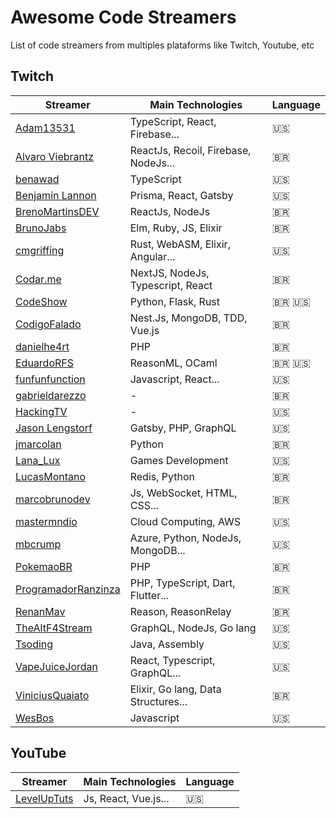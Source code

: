 # Awesome Code Streamers

List of code streamers from multiples plataforms like Twitch, Youtube, etc

## Twitch

| Streamer                                                                | Main Technologies                    | Language      |
|-------------------------------------------------------------------------|--------------------------------------|---------------|
| [Adam13531](https://www.twitch.tv/adam13531)                            |  TypeScript, React, Firebase...      | :us:          |
| [Alvaro Viebrantz](https://www.twitch.tv/alvaroviebrantz)               |  ReactJs, Recoil, Firebase, NodeJs...| :brazil:      |
| [benawad](https://www.twitch.tv/benawad)                                |  TypeScript                          | :us:          |
| [Benjamin Lannon](https://www.twitch.tv/lannonbr)                       |  Prisma, React, Gatsby               | :us:          |
| [BrenoMartinsDEV](https://www.twitch.tv/brenomartinsdev)                |  ReactJs, NodeJs                     | :brazil:      |
| [BrunoJabs](https://www.twitch.tv/brunojabs)                            |  Elm, Ruby, JS, Elixir               | :brazil:      |
| [cmgriffing](https://www.twitch.tv/cmgriffing)                          |  Rust, WebASM, Elixir, Angular...    | :us:          |
| [Codar.me](https://www.twitch.tv/codarme)                               |  NextJS, NodeJs, Typescript, React   | :brazil:      |
| [CodeShow](https://www.twitch.tv/codeshow)                              |  Python, Flask, Rust                 | :brazil: :us: |
| [CodigoFalado](https://www.twitch.tv/codigofalado)                      |  Nest.Js, MongoDB, TDD, Vue.js       | :brazil:      |
| [danielhe4rt](https://www.twitch.tv/danielhe4rt)                        |  PHP                                 | :brazil:      |
| [EduardoRFS](https://www.twitch.tv/eduardorfs)                          |  ReasonML, OCaml                     | :brazil: :us: |
| [funfunfunction](https://www.twitch.tv/funfunfunction)                  |  Javascript, React...                | :us:          |
| [gabrieldarezzo](https://www.twitch.tv/gabrieldarezzo)                  |  -                                   | :brazil:      |
| [HackingTV](https://www.twitch.tv/hackingtv)                            |  -                                   | :us:          |
| [Jason Lengstorf](https://www.twitch.tv/jlengstorf)                     |  Gatsby, PHP, GraphQL                | :us:          |
| [jmarcolan](https://www.twitch.tv/jmarcolan)                            |  Python                              | :brazil:      |
| [Lana_Lux](https://www.twitch.tv/lana_lux)                              |  Games Development                   | :us:          |
| [LucasMontano](https://www.twitch.tv/lucas_montano)                     |  Redis, Python                       | :brazil:      |
| [marcobrunodev](https://www.twitch.tv/marcobrunodev)                    |  Js, WebSocket, HTML, CSS...         | :brazil:      |
| [mastermndio](https://www.twitch.tv/mastermndio)                        |  Cloud Computing, AWS                | :us:          |
| [mbcrump](https://www.twitch.tv/mbcrump)                                |  Azure, Python, NodeJs, MongoDB...   | :us:          |
| [PokemaoBR](https://www.twitch.tv/pokemaobr)                            |  PHP                                 | :brazil:      |
| [ProgramadorRanzinza](https://www.twitch.tv/programadorranzinza)        |  PHP, TypeScript, Dart, Flutter...   | :brazil:      |
| [RenanMav](https://www.twitch.tv/renanmav)                              |  Reason, ReasonRelay                 | :brazil:      |
| [TheAltF4Stream](https://www.twitch.tv/thealtf4stream)                  |  GraphQL, NodeJs, Go lang            | :us:          |
| [Tsoding](https://www.twitch.tv/tsoding)                                |  Java, Assembly                      | :us:          |
| [VapeJuiceJordan](https://www.twitch.tv/vapejuicejordan)                |  React, Typescript, GraphQL...       | :us:          |
| [ViniciusQuaiato](https://www.twitch.tv/vquaiato)                       |  Elixir, Go lang, Data Structures... | :brazil:      |
| [WesBos](https://www.twitch.tv/wesbos)                                  |  Javascript                          | :us:          |

## YouTube

| Streamer                                                                | Main Technologies                    | Language      |
|-------------------------------------------------------------------------|--------------------------------------|---------------|
| [LevelUpTuts](https://www.youtube.com/channel/UCyU5wkjgQYGRB0hIHMwm2Sg) |  Js, React, Vue.js...                | :us:          |

